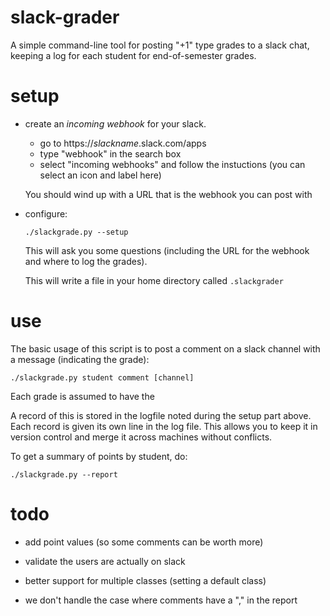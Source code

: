 # slack-grader

A simple command-line tool for posting "+1" type grades to a slack
chat, keeping a log for each student  for end-of-semester grades.


# setup

* create an _incoming webhook_ for your slack.

  - go to https://_slackname_.slack.com/apps
  - type "webhook" in the search box
  - select "incoming webhooks" and follow the instuctions
    (you can select an icon and label here)
	
  You should wind up with a URL that is the webhook you can post with


* configure:

  ```
  ./slackgrade.py --setup
  ```

  This will ask you some questions (including the URL for the webhook and
  where to log the grades).

  This will write a file in your home directory called `.slackgrader`


# use

The basic usage of this script is to post a comment on a slack channel
with a message (indicating the grade):

```
./slackgrade.py student comment [channel]
```

Each grade is assumed to have the 

A record of this is stored in the logfile noted during the setup part
above.  Each record is given its own line in the log file.  This
allows you to keep it in version control and merge it across machines
without conflicts.

To get a summary of points by student, do:
```
./slackgrade.py --report
```


# todo

* add point values (so some comments can be worth more)

* validate the users are actually on slack

* better support for multiple classes (setting a default class)

* we don't handle the case where comments have a "," in the report
